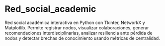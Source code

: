 # Red_social_academic
Red social académica interactiva en Python con Tkinter, NetworkX y Matplotlib. Permite registrar nodos, visualizar colaboraciones, generar recomendaciones interdisciplinarias, analizar resiliencia ante pérdida de nodos y detectar brechas de conocimiento usando métricas de centralidad.

